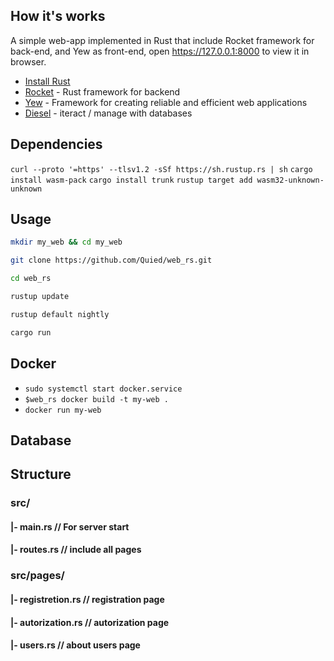 ## How it's works
A simple web-app implemented in Rust that include Rocket framework for back-end, and Yew as front-end, open https://127.0.0.1:8000 to view it in browser.

- [Install Rust](https://www.rust-lang.org/tools/install)
- [Rocket](https://rocket.rs/) - Rust framework for backend
- [Yew](https://yew.rs/) - Framework for creating reliable and efficient web applications
- [Diesel](https://diesel.rs) - iteract / manage with databases

## Dependencies
`curl --proto '=https' --tlsv1.2 -sSf https://sh.rustup.rs | sh`
`cargo install wasm-pack`
`cargo install trunk`
`rustup target add wasm32-unknown-unknown`

## Usage 
```bash 
mkdir my_web && cd my_web
```
```bash 
git clone https://github.com/Quied/web_rs.git
```
```bash 
cd web_rs
```
```bash 
rustup update
```
```bash 
rustup default nightly
```
```bash 
cargo run
```

## Docker
- `sudo systemctl start docker.service`
- `$web_rs docker build -t my-web .`
- `docker run my-web`

## Database

## Structure
 ### src/
  #### |- main.rs // For server start
  #### |- routes.rs // include all pages

 ### src/pages/
  #### |- registretion.rs // registration page
  #### |- autorization.rs // autorization page
  #### |- users.rs // about users page








